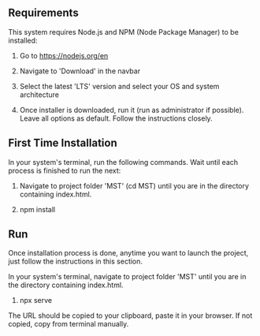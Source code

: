 ## Requirements

This system requires Node.js and NPM (Node Package Manager) to be installed:

1. Go to https://nodejs.org/en

2. Navigate to 'Download' in the navbar

3. Select the latest 'LTS' version and select your OS and system architecture

4. Once installer is downloaded, run it (run as administrator if possible).
   Leave all options as default. Follow the instructions closely.

## First Time Installation

In your system's terminal, run the following commands. Wait until each process is finished to run the next:

1. Navigate to project folder 'MST' (cd MST) until you are in the directory containing index.html.

5. npm install

## Run

Once installation process is done, anytime you want to launch the project, just follow the instructions in this section.

In your system's terminal, navigate to project folder 'MST' until you are in the directory containing index.html.

1. npx serve

The URL should be copied to your clipboard, paste it in your browser. If not copied, copy from terminal manually.